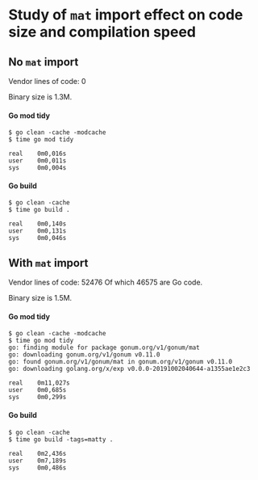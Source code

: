 # Study of `mat` import effect on code size and compilation speed

## No `mat` import
Vendor lines of code: 0

Binary size is 1.3M.

#### Go mod tidy
```
$ go clean -cache -modcache
$ time go mod tidy

real    0m0,016s
user    0m0,011s
sys     0m0,004s
```

#### Go build
```
$ go clean -cache
$ time go build .

real    0m0,140s
user    0m0,131s
sys     0m0,046s
```

## With `mat` import
Vendor lines of code: 52476
Of which 46575 are Go code.

Binary size is 1.5M.

#### Go mod tidy
```
$ go clean -cache -modcache
$ time go mod tidy
go: finding module for package gonum.org/v1/gonum/mat
go: downloading gonum.org/v1/gonum v0.11.0
go: found gonum.org/v1/gonum/mat in gonum.org/v1/gonum v0.11.0
go: downloading golang.org/x/exp v0.0.0-20191002040644-a1355ae1e2c3

real    0m11,027s
user    0m0,685s
sys     0m0,299s
```

#### Go build

```
$ go clean -cache
$ time go build -tags=matty .

real    0m2,436s
user    0m7,189s
sys     0m0,486s
```